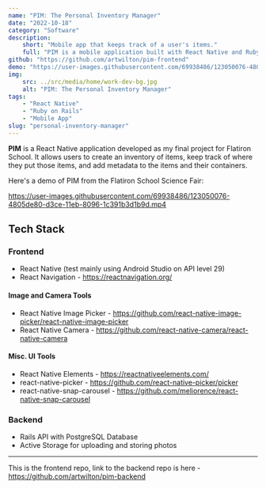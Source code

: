 ```yaml
---
name: "PIM: The Personal Inventory Manager"
date: "2022-10-18"
category: "Software"
description:
    short: "Mobile app that keeps track of a user's items."
    full: "PIM is a mobile application built with React Native and Ruby on Rails. It allows users to create an inventory of items, keep track of each item's location, and add metadata to the items and their containers."
github: "https://github.com/artwilton/pim-frontend"
demo: "https://user-images.githubusercontent.com/69938486/123050076-4805de80-d3ce-11eb-8096-1c391b3d1b9d.mp4"
img:
    src: ../src/media/home/work-dev-bg.jpg
    alt: "PIM: The Personal Inventory Manager"
tags:
    - "React Native"
    - "Ruby on Rails"
    - "Mobile App"
slug: "personal-inventory-manager"
---
```


**PIM** is a React Native application developed as my final project for Flatiron School. It allows users to create an inventory of items, keep track of where they put those items, and add metadata to the items and their containers.

Here's a demo of PIM from the Flatiron School Science Fair:

https://user-images.githubusercontent.com/69938486/123050076-4805de80-d3ce-11eb-8096-1c391b3d1b9d.mp4

## Tech Stack

### Frontend
- React Native (test mainly using Android Studio on API level 29)
- React Navigation - https://reactnavigation.org/

#### Image and Camera Tools
- React Native Image Picker - https://github.com/react-native-image-picker/react-native-image-picker
- React Native Camera - https://github.com/react-native-camera/react-native-camera

#### Misc. UI Tools
- React Native Elements - https://reactnativeelements.com/
- react-native-picker - https://github.com/react-native-picker/picker
- react-native-snap-carousel - https://github.com/meliorence/react-native-snap-carousel

### Backend
- Rails API with PostgreSQL Database
- Active Storage for uploading and storing photos

---
This is the frontend repo, link to the backend repo is here - https://github.com/artwilton/pim-backend